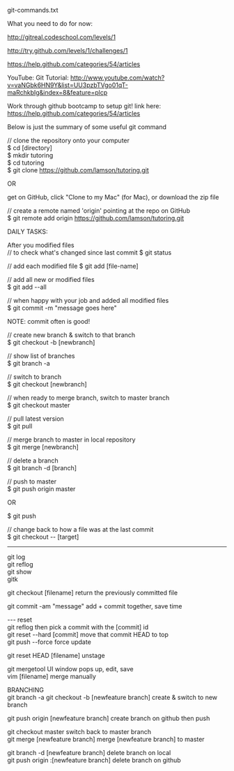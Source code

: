 git-commands.txt

What you need to do for now:

http://gitreal.codeschool.com/levels/1

http://try.github.com/levels/1/challenges/1

https://help.github.com/categories/54/articles  

  YouTube: Git Tutorial: http://www.youtube.com/watch?v=vaNGbk6HN9Y&list=UU3pzbTVgo01qT-maRchkbIg&index=8&feature=plcp  

Work through github bootcamp to setup git! link here:  
https://help.github.com/categories/54/articles  


Below is just the summary of some useful git command  


// clone the repository onto your computer  
$ cd [directory]  
$ mkdir tutoring  
$ cd tutoring  
$ git clone https://github.com/lamson/tutoring.git  

OR  

get on GitHub, click "Clone to my Mac" (for Mac), or download the zip file

// create a remote named 'origin' pointing at the repo on GitHub  
$ git remote add origin https://github.com/lamson/tutoring.git



DAILY TASKS:  

After you modified files  
// to check what's changed since last commit
$ git status  

// add each modified file
$ git add [file-name]  

// add all new or modified files  
$ git add --all  

// when happy with your job and added all modified files  
$ git commit -m "message goes here"  

NOTE: commit often is good!  


// create new branch & switch to that branch  
$ git checkout -b [newbranch]  

// show list of branches  
$ git branch  -a

// switch to branch  
$ git checkout [newbranch]


// when ready to merge branch, switch to master branch  
$ git checkout master  

// pull latest version  
$ git pull  

// merge branch to master in local repository  
$ git merge [newbranch]  

// delete a branch  
$ git branch -d [branch]

// push to master  
$ git push origin master  

   OR

$ git push  

// change back to how a file was at the last commit  
$ git checkout -- [target]


-------
git log  
git reflog  
git show  
gitk  

git checkout [filename]		return the previously committed file  

git commit -am "message"		add + commit together, save time  

--- reset  
git reflog 					then pick a commit with the [commit] id  
git reset --hard [commit]		move that commit HEAD to top  
git push --force				force update  

git reset HEAD [filename] 		unstage  

git mergetool				UI window pops up, edit, save  
vim [filename]				merge manually  


  BRANCHING  
git branch -a
git checkout -b [newfeature branch]		create & switch to new branch  

git push origin [newfeature branch]		create branch on github then push  

git checkout master					switch back to master branch  
git merge [newfeature branch]			merge [newfeature branch] to master  

git branch -d [newfeature branch]			delete branch on local  
git push origin :[newfeature branch]		delete branch on github  
